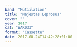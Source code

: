 ```yaml
---
band: "Mütiilation"
title: "Majestas Leprosus"
cover: ""
year: 2017
cat: "WAR033"
format: "Cassette"
date: 2017-08-24T14:42:28+01:00
---
```

